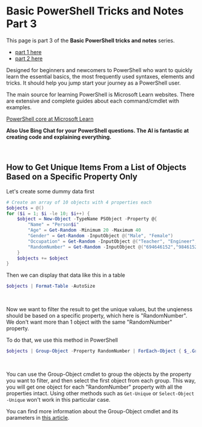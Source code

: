 # Basic PowerShell Tricks and Notes Part 3

This page is part 3 of the **Basic PowerShell tricks and notes** series.
  
  * [part 1 here](https://github.com/HotCakeX/Harden-Windows-Security/wiki/Basic-PowerShell-tricks-and-notes)
  * [part 2 here](https://github.com/HotCakeX/Harden-Windows-Security/wiki/Basic-PowerShell-tricks-and-notes-Part-2)

Designed for beginners and newcomers to PowerShell who want to quickly learn the essential basics, the most frequently used syntaxes, elements and tricks. It should help you jump start your journey as a PowerShell user.

The main source for learning PowerShell is Microsoft Learn websites. There are extensive and complete guides about each command/cmdlet with examples.

[PowerShell core at Microsoft Learn](https://learn.microsoft.com/en-us/powershell/module/microsoft.powershell.core/?view=powershell-7.4)

**Also Use Bing Chat for your PowerShell questions. The AI is fantastic at creating code and explaining everything.**

<br>

## How to Get Unique Items From a List of Objects Based on a Specific Property Only

Let's create some dummy data first

```powershell
# Create an array of 10 objects with 4 properties each
$objects = @()
for ($i = 1; $i -le 10; $i++) {
    $object = New-Object -TypeName PSObject -Property @{
        "Name" = "Person$i"
        "Age" = Get-Random -Minimum 20 -Maximum 40
        "Gender" = Get-Random -InputObject @("Male", "Female")
        "Occupation" = Get-Random -InputObject @("Teacher", "Engineer", "Doctor", "Lawyer", "Journalist", "Chef", "Artist", "Writer", "Student", "Manager")
        "RandomNumber" = Get-Random -InputObject @("694646152","9846152","3153546")
    }
    $objects += $object
}
```

Then we can display that data like this in a table

```powershell
$objects | Format-Table -AutoSize
```

<br>

Now we want to filter the result to get the unique values, but the unqieness should be based on a specific property, which here is "RandomNumber". We don't want more than 1 object with the same "RandomNumber" property.

To do that, we use this method in PowerShell

```powershell
$objects | Group-Object -Property RandomNumber | ForEach-Object { $_.Group[0] } | Format-Table -AutoSize
```

<br>

You can use the Group-Object cmdlet to group the objects by the property you want to filter, and then select the first object from each group. This way, you will get one object for each "RandomNumber" property with all the properties intact. Using other methods such as `Get-Unique` or `Select-Object -Unique` won't work in this particular case.

You can find more information about the Group-Object cmdlet and its parameters in [this article](https://learn.microsoft.com/en-us/powershell/module/microsoft.powershell.utility/group-object).

<br>

